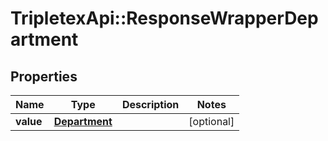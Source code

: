 # TripletexApi::ResponseWrapperDepartment

## Properties
Name | Type | Description | Notes
------------ | ------------- | ------------- | -------------
**value** | [**Department**](Department.md) |  | [optional] 


